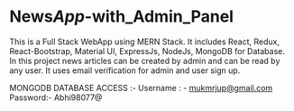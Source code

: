 # News*App*-with_Admin_Panel

This is a Full Stack WebApp using MERN Stack. It includes React, Redux, React-Bootstrap, Material UI, ExpressJs, NodeJs, MongoDB for Database. In this project news articles can be created by admin and can be read by any user. It uses email verification for admin and user sign up.

MONGODB DATABASE ACCESS :-
Username : - mukmrjup@gmail.com
Password:- Abhi98077@
